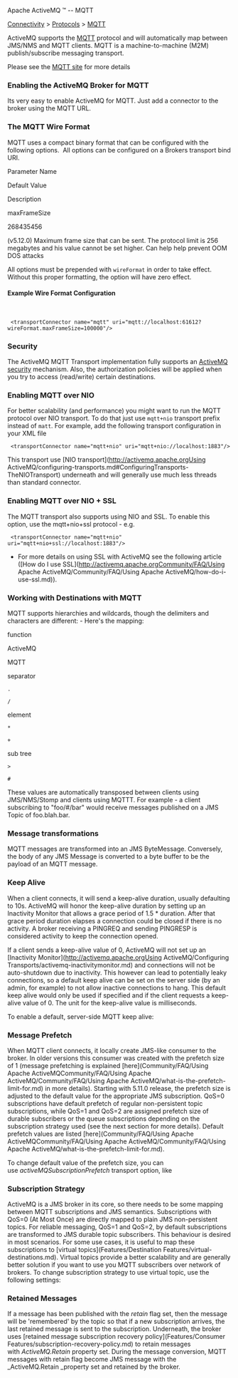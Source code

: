 Apache ActiveMQ ™ -- MQTT 

[Connectivity](connectivity.md) > [Protocols](ConnectivityConnectivity/Connectivity/protocols.md) > [MQTT](Connectivity/ProtocolsConnectivity/Protocols/Connectivity/Protocols/mqtt.md)


ActiveMQ supports the [MQTT](http://mqtt.org/) protocol and will automatically map between JMS/NMS and MQTT clients. MQTT is a machine-to-machine (M2M) publish/subscribe messaging transport.

Please see the [MQTT site](http://mqtt.org/) for more details

### Enabling the ActiveMQ Broker for MQTT

Its very easy to enable ActiveMQ for MQTT. Just add a connector to the broker using the MQTT URL.

<transportConnectors>
   <transportConnector name="mqtt" uri="mqtt://localhost:1883"/>
</transportConnectors>

### The MQTT Wire Format

MQTT uses a compact binary format that can be configured with the following options.  All options can be configured on a Brokers transport bind URI.

Parameter Name

Default Value

Description

maxFrameSize

268435456

(v5.12.0) Maximum frame size that can be sent. The protocol limit is 256 megabytes and his value cannot be set higher. Can help help prevent OOM DOS attacks

All options must be prepended with `wireFormat` in order to take effect. Without this proper formatting, the option will have zero effect.

#### Example Wire Format Configuration  
 

     <transportConnector name="mqtt" uri="mqtt://localhost:61612?wireFormat.maxFrameSize=100000"/>

### Security

The ActiveMQ MQTT Transport implementation fully supports an [ActiveMQ security](FeaturesFeatures/Features/security.md) mechanism. Also, the authorization policies will be applied when you try to access (read/write) certain destinations.

### Enabling MQTT over NIO

For better scalability (and performance) you might want to run the MQTT protocol over NIO transport. To do that just use `mqtt+nio` transport prefix instead of `matt`. For example, add the following transport configuration in your XML file

     <transportConnector name="mqtt+nio" uri="mqtt+nio://localhost:1883"/>

This transport use [NIO transport](http://activemq.apache.orgUsing ActiveMQ/configuring-transports.md#ConfiguringTransports-TheNIOTransport) underneath and will generally use much less threads than standard connector.

### Enabling MQTT over NIO + SSL

The MQTT transport also supports using NIO and SSL. To enable this option, use the mqtt+nio+ssl protocol - e.g.

     <transportConnector name="mqtt+nio" uri="mqtt+nio+ssl://localhost:1883"/>

*   For more details on using SSL with ActiveMQ see the following article ([How do I use SSL](http://activemq.apache.orgCommunity/FAQ/Using Apache ActiveMQ/Community/FAQ/Using Apache ActiveMQ/how-do-i-use-ssl.md)).

### Working with Destinations with MQTT

MQTT supports hierarchies and wildcards, though the delimiters and characters are different: - Here's the mapping:

function

ActiveMQ

MQTT

separator

`.`

`/`

element

`*`

`+  
`

sub tree

`>`

`#  
`

These values are automatically transposed between clients using JMS/NMS/Stomp and clients using MQTTT. For example - a client subscribing to "foo/#/bar" would receive messages published on a JMS Topic of foo.blah.bar.

### Message transformations

MQTT messages are transformed into an JMS ByteMessage. Conversely, the body of any JMS Message is converted to a byte buffer to be the payload of an MQTT message.

### Keep Alive

When a client connects, it will send a keep-alive duration, usually defaulting to 10s. ActiveMQ will honor the keep-alive duration by setting up an Inactivity Monitor that allows a grace period of 1.5 * duration. After that grace period duration elapses a connection could be closed if there is no activity. A broker receiving a PINGREQ and sending PINGRESP is considered activity to keep the connection opened.

If a client sends a keep-alive value of 0, ActiveMQ will not set up an [Inactivity Monitor](http://activemq.apache.orgUsing ActiveMQ/Configuring Transports/activemq-inactivitymonitor.md) and connections will not be auto-shutdown due to inactivity. This however can lead to potentially leaky connections, so a default keep alive can be set on the server side (by an admin, for example) to not allow inactive connections to hang. This default keep alive would only be used if specified and if the client requests a keep-alive value of 0. The unit for the keep-alive value is milliseconds.

To enable a default, server-side MQTT keep alive:

<transportConnector name="mqtt" uri="mqtt://localhost:1883?transport.defaultKeepAlive=60000"/>

### Message Prefetch

When MQTT client connects, it locally create JMS-like consumer to the broker. In older versions this consumer was created with the prefetch size of 1 (message prefetching is explained [here](Community/FAQ/Using Apache ActiveMQCommunity/FAQ/Using Apache ActiveMQ/Community/FAQ/Using Apache ActiveMQ/what-is-the-prefetch-limit-for.md) in more details). Starting with 5.11.0 release, the prefetch size is adjusted to the default value for the appropriate JMS subscription. QoS=0 subscriptions have default prefetch of regular non-persistent topic subscriptions, while QoS=1 and QoS=2 are assigned prefetch size of durable subscribers or the queue subscriptions depending on the subscription strategy used (see the next section for more details). Default prefetch values are listed [here](Community/FAQ/Using Apache ActiveMQCommunity/FAQ/Using Apache ActiveMQ/Community/FAQ/Using Apache ActiveMQ/what-is-the-prefetch-limit-for.md).

To change default value of the prefetch size, you can use _activeMQSubscriptionPrefetch_ transport option, like

<transportConnector name="mqtt" uri="mqtt://localhost:1883?transport.activeMQSubscriptionPrefetch=32766"/>

### Subscription Strategy

ActiveMQ is a JMS broker in its core, so there needs to be some mapping between MQTT subscriptions and JMS semantics. Subscriptions with QoS=0 (At Most Once) are directly mapped to plain JMS non-persistent topics. For reliable messaging, QoS=1 and QoS=2, by default subscriptions are transformed to JMS durable topic subscribers. This behaviour is desired in most scenarios. For some use cases, it is useful to map these subscriptions to [virtual topics](Features/Destination Features/virtual-destinations.md). Virtual topics provide a better scalability and are generally better solution if you want to use you MQTT subscribers over network of brokers. To change subscription strategy to use virtual topic, use the following settings:

<transportConnector name="mqtt" uri="mqtt://localhost:1883?transport.subscriptionStrategy=mqtt-virtual-topic-subscriptions"/>

### Retained Messages

If a message has been published with the _retain_ flag set, then the message will be 'remembered' by the topic so that if a new subscription arrives, the last retained message is sent to the subscription. Underneath, the broker uses [retained message subscription recovery policy](Features/Consumer Features/subscription-recovery-policy.md) to retain messages with _ActiveMQ.Retain_ property set. During the message conversion, MQTT messages with retain flag become JMS message with the _ActiveMQ.Retain _property set and retained by the broker.

